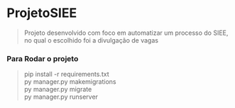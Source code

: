 # ProjetoSIEE<br/>

> Projeto desenvolvido com foco em automatizar um processo do SIEE, no qual o escolhido foi a divulgação de vagas

### Para Rodar o projeto

> pip install -r requirements.txt<br/>
> py manager.py makemigrations<br/>
> py manager.py migrate<br/>
> py manager.py runserver<br/>
